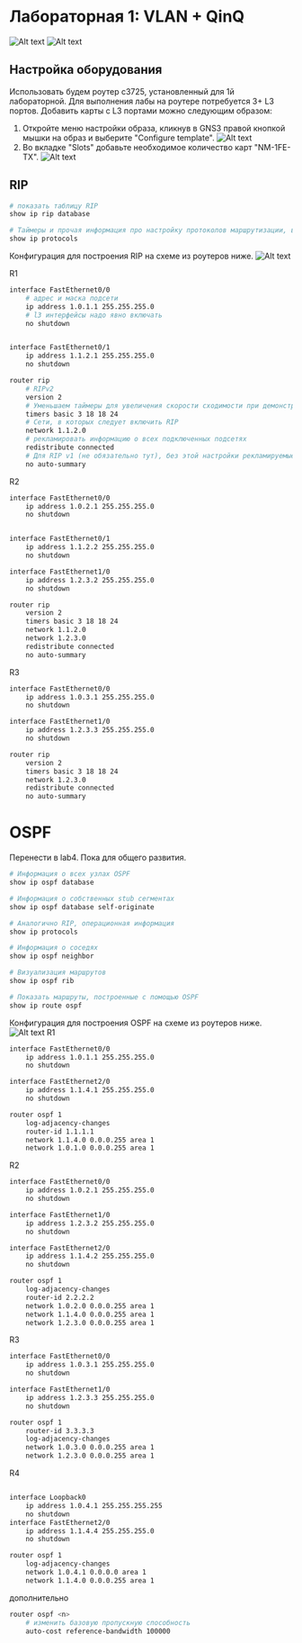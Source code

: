 # Лабораторная 1: VLAN + QinQ

![Alt text](image-0.png)
![Alt text](image-1.png)


## Настройка оборудования

Использовать будем роутер c3725, установленный для 1й лабораторной.
Для выполнения лабы на роутере потребуется 3+ L3 портов. Добавить карты с L3 портами можно следующим образом:

1. Откройте меню настройки образа, кликнув в GNS3 правой кнопкой мышки на образ и выберите "Configure template".
![Alt text](image-2.png)
2. Во вкладке "Slots" добавьте необходимое количество карт "NM-1FE-TX".
![Alt text](image-3.png)

## RIP

```bash
# показать таблицу RIP
show ip rip database

# Таймеры и прочая информация про настройку протоколов маршрутизации, втч RIP
show ip protocols
```
Конфигурация для построения RIP на схеме из роутеров ниже.
![Alt text](image-4.png)

R1
```bash
interface FastEthernet0/0
    # адрес и маска подсети
    ip address 1.0.1.1 255.255.255.0
    # l3 интерфейсы надо явно включать
    no shutdown


interface FastEthernet0/1
    ip address 1.1.2.1 255.255.255.0
    no shutdown

router rip
    # RIPv2
    version 2
    # Уменьшаем таймеры для увеличения скорости сходимости при демонстрации лабы
    timers basic 3 18 18 24
    # Сети, в которых следует включить RIP
    network 1.1.2.0
    # рекламировать информацию о всех подключенных подсетях
    redistribute connected
    # Для RIP v1 (не обязательно тут), без этой настройки рекламируемые подсети будут "огругляться" до ближайшей классовой сети.
    no auto-summary
```

R2
```bash
interface FastEthernet0/0
    ip address 1.0.2.1 255.255.255.0
    no shutdown


interface FastEthernet0/1
    ip address 1.1.2.2 255.255.255.0
    no shutdown

interface FastEthernet1/0
    ip address 1.2.3.2 255.255.255.0
    no shutdown

router rip
    version 2
    timers basic 3 18 18 24
    network 1.1.2.0
    network 1.2.3.0
    redistribute connected
    no auto-summary
```


R3
```bash
interface FastEthernet0/0
    ip address 1.0.3.1 255.255.255.0
    no shutdown

interface FastEthernet1/0
    ip address 1.2.3.3 255.255.255.0
    no shutdown

router rip
    version 2
    timers basic 3 18 18 24
    network 1.2.3.0
    redistribute connected
    no auto-summary
```

# OSPF
Перенести в lab4. Пока для общего развития.


```bash
# Информация о всех узлах OSPF
show ip ospf database

# Информация о собственных stub сегментах
show ip ospf database self-originate

# Аналогично RIP, операционная информация
show ip protocols

# Информация о соседях
show ip ospf neighbor

# Визуализация маршрутов
show ip ospf rib

# Показать маршруты, построенные с помощью OSPF
show ip route ospf
```
Конфигурация для построения OSPF на схеме из роутеров ниже.
![Alt text](image-5.png)
R1
```bash
interface FastEthernet0/0
    ip address 1.0.1.1 255.255.255.0
    no shutdown

interface FastEthernet2/0
    ip address 1.1.4.1 255.255.255.0
    no shutdown

router ospf 1
    log-adjacency-changes
    router-id 1.1.1.1
    network 1.1.4.0 0.0.0.255 area 1
    network 1.0.1.0 0.0.0.255 area 1
```

R2
```bash
interface FastEthernet0/0
    ip address 1.0.2.1 255.255.255.0
    no shutdown

interface FastEthernet1/0
    ip address 1.2.3.2 255.255.255.0
    no shutdown

interface FastEthernet2/0
    ip address 1.1.4.2 255.255.255.0
    no shutdown

router ospf 1
    log-adjacency-changes
    router-id 2.2.2.2
    network 1.0.2.0 0.0.0.255 area 1
    network 1.1.4.0 0.0.0.255 area 1
    network 1.2.3.0 0.0.0.255 area 1
```

R3
```bash
interface FastEthernet0/0
    ip address 1.0.3.1 255.255.255.0
    no shutdown

interface FastEthernet1/0
    ip address 1.2.3.3 255.255.255.0
    no shutdown

router ospf 1
    router-id 3.3.3.3
    log-adjacency-changes
    network 1.0.3.0 0.0.0.255 area 1
    network 1.2.3.0 0.0.0.255 area 1
```
R4
```bash

interface Loopback0
    ip address 1.0.4.1 255.255.255.255
    no shutdown
interface FastEthernet2/0
    ip address 1.1.4.4 255.255.255.0
    no shutdown

router ospf 1
    log-adjacency-changes
    network 1.0.4.1 0.0.0.0 area 1
    network 1.1.4.0 0.0.0.255 area 1
```


дополнительно
```bash
router ospf <n>
    # изменить базовую пропускную способность 
    auto-cost reference-bandwidth 100000

```